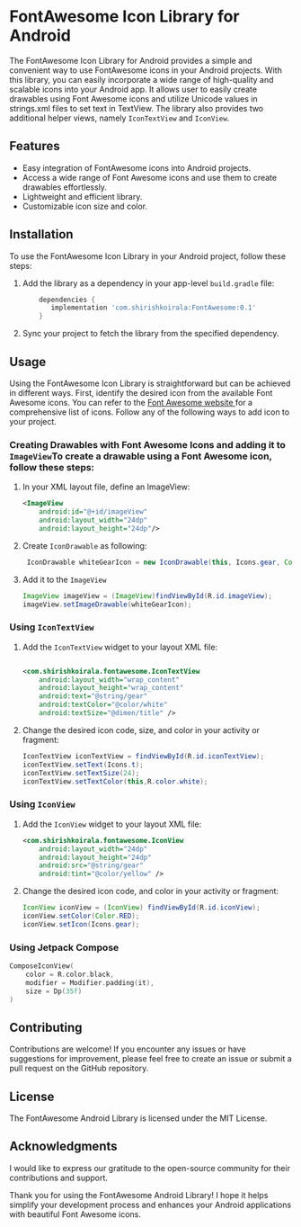 # FontAwesome Icon Library for Android

The FontAwesome Icon Library for Android provides a simple and convenient way to use FontAwesome icons in your Android projects. With this library, you can easily incorporate a wide range of high-quality and scalable icons into your Android app. It allows user to easily create drawables using Font Awesome icons and utilize Unicode values in strings.xml files to set text in TextView. The library also provides two additional helper views, namely `IconTextView` and `IconView`.

## Features

- Easy integration of FontAwesome icons into Android projects.
- Access a wide range of Font Awesome icons and use them to create drawables effortlessly.
- Lightweight and efficient library.
- Customizable icon size and color.

## Installation

To use the FontAwesome Icon Library in your Android project, follow these steps:

1. Add the library as a dependency in your app-level `build.gradle` file:

    ```groovy
        dependencies {
           implementation 'com.shirishkoirala:FontAwesome:0.1'
        }
    ```

2. Sync your project to fetch the library from the specified dependency.

## Usage
Using the FontAwesome Icon Library is straightforward but can be achieved in different ways. First, identify the desired icon from the available Font Awesome icons. You can refer to the [Font Awesome website ](https://fontawesome.com/icons) for a comprehensive list of icons. Follow any of the following ways to add icon to your project.

### Creating Drawables with Font Awesome Icons and adding it to `ImageView`To create a drawable using a Font Awesome icon, follow these steps:
1. In your XML layout file, define an ImageView:
    ```xml
    <ImageView
        android:id="@+id/imageView"
        android:layout_width="24dp"
        android:layout_height="24dp"/>
    ```

2. Create `IconDrawable` as following:
   ```java
    IconDrawable whiteGearIcon = new IconDrawable(this, Icons.gear, Color.WHITE)
   ```

3. Add it to the `ImageView`
   ```java
   ImageView imageView = (ImageView)findViewById(R.id.imageView);
   imageView.setImageDrawable(whiteGearIcon);
   ```
### Using `IconTextView`

1. Add the `IconTextView` widget to your layout XML file:

    ```xml
    
    <com.shirishkoirala.fontawesome.IconTextView 
        android:layout_width="wrap_content"
        android:layout_height="wrap_content"
        android:text="@string/gear"
        android:textColor="@color/white" 
        android:textSize="@dimen/title" />
    ```

2. Change the desired icon code, size, and color in your activity or fragment:

    ```java
    IconTextView iconTextView = findViewById(R.id.iconTextView);
    iconTextView.setText(Icons.t);
    iconTextView.setTextSize(24);
    iconTextView.setTextColor(this,R.color.white);
    ```
### Using `IconView`
1.  Add the `IconView` widget to your layout XML file:

    ```xml
    <com.shirishkoirala.fontawesome.IconView
        android:layout_width="24dp"
        android:layout_height="24dp"
        android:src="@string/gear" 
        android:tint="@color/yellow" />
    ```

3. Change the desired icon code, and color in your activity or fragment:

    ```java
    IconView iconView = (IconView) findViewById(R.id.iconView);
    iconView.setColor(Color.RED);
    iconView.setIcon(Icons.gear);
    ```

### Using Jetpack Compose

```kotlin
ComposeIconView(
    color = R.color.black,
    modifier = Modifier.padding(it),
    size = Dp(35f)
)
```
## Contributing

Contributions are welcome! If you encounter any issues or have suggestions for improvement, please feel free to create an issue or submit a pull request on the GitHub repository.

## License
The FontAwesome Android Library is licensed under the MIT License.

## Acknowledgments
I would like to express our gratitude to the open-source community for their contributions and support.

Thank you for using the FontAwesome Android Library! I hope it helps simplify your development process and enhances your Android applications with beautiful Font Awesome icons.